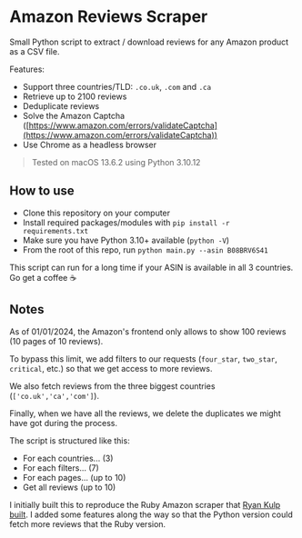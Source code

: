 # Amazon Reviews Scraper

Small Python script to extract / download reviews for any Amazon product as a CSV file.

Features:

- Support three countries/TLD: `.co.uk`, `.com` and `.ca`
- Retrieve up to 2100 reviews
- Deduplicate reviews
- Solve the Amazon Captcha ([https://www.amazon.com/errors/validateCaptcha](https://www.amazon.com/errors/validateCaptcha))
- Use Chrome as a headless browser

> Tested on macOS 13.6.2 using Python 3.10.12

## How to use

- Clone this repository on your computer
- Install required packages/modules with `pip install -r requirements.txt`
- Make sure you have Python 3.10+ available (`python -V`)
- From the root of this repo, run `python main.py --asin B08BRV6S41`

This script can run for a long time if your ASIN is available in all 3 countries. Go get a coffee ☕️

## Notes

As of 01/01/2024, the Amazon's frontend only allows to show 100 reviews (10 pages of 10 reviews).

To bypass this limit, we add filters to our requests (`four_star`, `two_star`, `critical`, etc.) so that we get access to more reviews.

We also fetch reviews from the three biggest countries (`['co.uk','ca','com']`).

Finally, when we have all the reviews, we delete the duplicates we might have got during the process.

The script is structured like this:

- For each countries... (3)
- For each filters... (7)
- For each pages... (up to 10)
- Get all reviews (up to 10)

I initially built this to reproduce the Ruby Amazon scraper that [Ryan Kulp built](https://github.com/ryanckulp/amz_reviews). I added some features along the way so that the Python version could fetch more reviews that the Ruby version.
